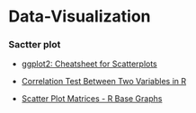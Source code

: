 # Data-Visualization

### Sactter plot
* [ggplot2: Cheatsheet for Scatterplots](http://rforpublichealth.blogspot.com/2013/11/ggplot2-cheatsheet-for-scatterplots.html)
* [Correlation Test Between Two Variables in R](http://www.sthda.com/english/wiki/correlation-test-between-two-variables-in-r)

* [Scatter Plot Matrices - R Base Graphs](http://www.sthda.com/english/wiki/scatter-plot-matrices-r-base-graphs)
